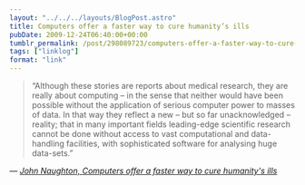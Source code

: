 ```yaml
---
layout: "../../../layouts/BlogPost.astro"
title: Computers offer a faster way to cure humanity’s ills
pubDate: 2009-12-24T06:40:00+00:00
tumblr_permalink: /post/298089723/computers-offer-a-faster-way-to-cure-humanitys
tags: ["linklog"]
format: "link"
---
```


> &ldquo;Although these stories are reports about medical research, they are really about computing – in the sense that neither would have been possible without the application of serious computer power to masses of data. In that way they reflect a new – but so far unacknowledged – reality; that in many important fields leading-edge scientific research cannot be done without access to vast computational and data-handling facilities, with sophisticated software for analysing huge data-sets.&rdquo;

— <cite>[John Naughton, _Computers offer a faster way to cure humanity's ills_](https://www.theguardian.com/technology/2009/dec/20/information-technology-medical-research)</cite>
